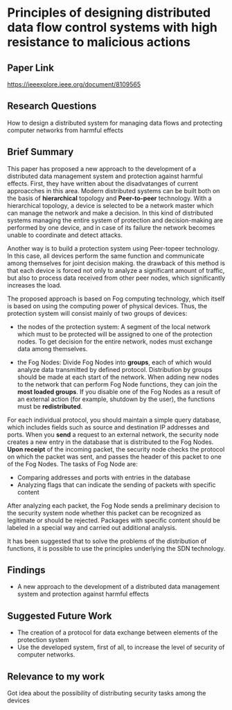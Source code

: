 # Principles of designing distributed data flow control systems with high resistance to malicious actions
## Paper Link

https://ieeexplore.ieee.org/document/8109565

## Research Questions

How to  design a distributed system for managing data flows and protecting computer networks from harmful effects

## Brief Summary

This paper has proposed a new approach to the development of a distributed data management system and protection against harmful effects. First, they have written about the disadvatanges of current approacches in this area. Modern distributed systems can be built both on the basis of **hierarchical** topology and **Peer-to-peer** technology. With a hierarchical topology, a device is selected to be a network master which can manage the network and make a decision. In this kind of distributed systems managing the entire system of protection and decision-making are performed by one device, and in case of its failure the network becomes unable to coordinate and detect attacks.

Another way is to build a protection system using Peer-topeer technology. In this case, all devices perform the same function and communicate among themselves for joint decision making. the drawback of this method is that each device is forced not only to analyze a significant amount of traffic, but also to process data received from other peer nodes, which significantly increases the load.

The proposed approach is based on Fog computing technology, which itself is based on using the computing power of physical devices. Thus, the protection
system will consist mainly of two groups of devices: 

- the nodes of the protection system: A segment of the local network which must to be protected will be assigned to one of the protection nodes. To get decision for the entire network, nodes must exchange data among themselves.

- the Fog Nodes: Divide Fog Nodes into **groups**, each of which would analyze data transmitted by defined protocol. Distribution by groups should be made at each start of the network. When adding new nodes to the network that can perform
Fog Node functions, they can join the **most loaded groups**. If you disable one of the Fog Nodes as a result of an external action (for example, shutdown by the user), the functions must be **redistributed**.

For each individual protocol, you should maintain a simple query database, which includes fields such as source and destination IP addresses and ports. When you **send** a request to an external network, the security node creates a new entry in the database that is distributed to the Fog Nodes. **Upon receipt** of the incoming packet, the security node checks the protocol on which the packet was sent, and passes the header of this packet to one of the Fog Nodes. The tasks of Fog Node are:

- Comparing addresses and ports with entries in the database 
- Analyzing flags that can indicate the sending of packets with specific content

After analyzing each packet, the Fog Node sends a preliminary decision to the security system node whether this packet can be recognized as legitimate or should be rejected. Packages with specific content should be labeled in a
special way and carried out additional analysis.

It has been suggested that to solve the problems of the distribution of functions, it is possible to use the principles underlying the SDN technology.

## Findings

- A new approach to the development of a distributed data management system and protection against harmful effects 

## Suggested Future Work

- The creation of a protocol for data exchange between elements of the protection system
- Use the developed system, first of all, to increase the level of security of computer networks.

## Relevance to my work

Got idea about the possibility of distributing security tasks among the devices